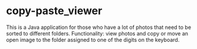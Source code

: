 # copy-paste_viewer
This is a Java application for those who have a lot of photos that need to be sorted to different folders. 
Functionality: view photos and copy or move an open image to the folder assigned to one of the digits on the keyboard.
